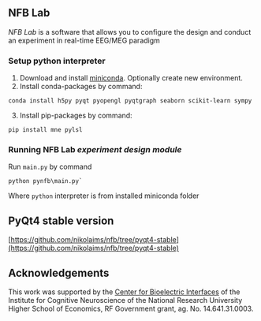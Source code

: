 ## NFB Lab 
*NFB Lab* is a software that allows you to configure the design and conduct an experiment in real-time EEG/MEG paradigm
### Setup python interpreter
1. Download and install [miniconda](https://conda.io/miniconda.html). Optionally create new environment.
2. Install conda-packages by command:
```
conda install h5py pyqt pyopengl pyqtgraph seaborn scikit-learn sympy
```
3. Install pip-packages by command:
```
pip install mne pylsl
```
### Running NFB Lab *experiment design module*
Run `main.py` by command 
```
python pynfb\main.py`
```
Where `python` interpreter is from installed miniconda folder

## PyQt4 stable version
[https://github.com/nikolaims/nfb/tree/pyqt4-stable](https://github.com/nikolaims/nfb/tree/pyqt4-stable)


## Acknowledgements
This work was supported by the [Center for Bioelectric Interfaces](https://bioelectric.hse.ru/en/) of the Institute for Cognitive Neuroscience of the National Research University Higher School of Economics, RF Government grant, ag. No. 14.641.31.0003.
